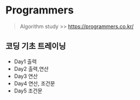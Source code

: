 # Programmers
> Algorithm study >>  https://programmers.co.kr/

## 코딩 기초 트레이닝
- Day1 출력
- Day2 출력,연산
- Day3 연산
- Day4 연산, 조건문
- Day5 조건문
